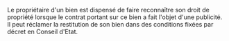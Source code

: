   
 Le propriétaire d'un bien est dispensé de faire reconnaître son droit de propriété lorsque le contrat portant sur ce bien a fait l'objet d'une publicité. Il peut réclamer la restitution de son bien dans des conditions fixées par décret en Conseil d'Etat.  

  
